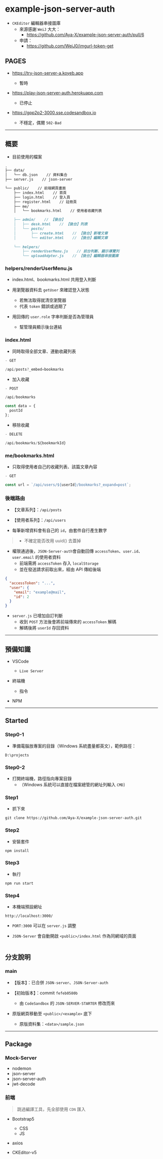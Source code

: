# example-json-server-auth

- `CKEditor` 編輯器串接圖庫
  - 來源感謝 `WeiJ` 大大：
    - <https://github.com/Aya-X/example-json-server-auth/pull/6>
  - 申請：
    - <https://github.com/WeiJ0/imgurl-token-get>

## PAGES

- <https://try-json-server-a.koyeb.app>
  - 暫時

- <https://play-json-server-auth.herokuapp.com>
  - 已停止

- <https://gpp2p2-3000.sse.codesandbox.io>
  - 不穩定，偶爾 `502-Bad`

---

## 概要

- 目前使用的檔案

```markdown
.
├── data/
│   └── db.json    // 資料集合
├── server.js    // json-server

└── public/    // 前端網頁畫面
    ├── index.html    // 首頁
    ├── login.html    // 登入頁
    ├── register.html    // 註冊頁
    ├── me/
    │   └── bookmarks.html    // 使用者收藏列表

    ├── admin/    // 【後台】
    │   ├── desk.html    // 【後台】列表
    │   └── posts/
    │       ├── create.html    // 【後台】新增文章
    │       └── editor.html    // 【後台】編輯文章
    
    └── helpers/
        ├── renderUserMenu.js    // 前台判斷、顯示導覽列
        └── uploadAdpter.js    // 【後台】編輯器串接圖庫
```

### helpers/renderUserMenu.js

- index.html、bookmarks.html 共用登入判斷

- 用瀏覽器資料去 `getUser` 來確認登入狀態  
  - 若無法取得就清空瀏覽器
  - 代表 `token` 錯誤或過期了

- 用回傳的 `user.role` 字串判斷是否為管理員
  - 幫管理員顯示後台連結

### index.html

- 同時取得全部文章、連動收藏列表

```js
- GET

/api/posts?_embed=bookmarks
```

- 加入收藏

```js
- POST

/api/bookmarks

const data = {
  postId
};
```

- 移除收藏

```js
- DELETE

/api/bookmarks/${bookmarkId}
```

### me/bookmarks.html

- 只取得使用者自己的收藏列表、該篇文章內容

```js
- GET

const url = `/api/users/${userId}/bookmarks?_expand=post`;
```

### 後端路由

- 【文章系列】：`/api/posts`

- 【使用者系列】：`/api/users`

- 每筆新增資料會有自己的 `id`，由套件自行產生數字

> - 不確定能否改用 uuid() 去蓋掉

- 權限通過後，`JSON-Server-auth`會自動回傳 `accessToken`、`user.id`、`user.email` 的使用者資料
  - 前端需將 `accessToken` 存入 `localStorage`
  - 並在發送請求前取出來，經由 API 傳給後端

```JSON
{
  "accessToken": "...",
  "user": {
    "email": "example@mail",
    "id": 2
  }
}
```

- `server.js` 已增加自訂判斷
  - 收到 `POST` 方法後會將前端傳來的 `accessToken` 解碼
  - 解碼後將 `userId` 存回資料

---

## 預備知識

- VSCode

  - `Live Server`

- 終端機

  - 指令

- NPM

---

## Started

### Step0-1

- 準備電腦放專案的目錄（Windows 系統盡量都英文），範例路徑：

```shell
D:\projects
```

### Step0-2

- 打開終端機，路徑指向專案目錄
  - （Windows 系統可以直接在檔案總管的網址列輸入 `CMD`）

### Step1

- 抓下來

```shell
git clone https://github.com/Aya-X/example-json-server-auth.git
```

### Step2

- 安裝套件

```shell
npm install
```

### Step3

- 執行

```shell
npm run start
```

### Step4

- 本機端預設網址

```shell
http://localhost:3000/
```

- `PORT:3000` 可以在 `server.js` 調整

- `JSON-Server` 會自動開啟 `<public>/index.html` 作為同網域的頁面

```shell

```

<!-- - 開分支 -->

## 分支說明

### main

- 【版本】：已合併 `JSON-server`、`JSON-Server-auth`

- 【初始版本】：commit `fefeb0580b`

  - 由 `CodeSandbox` 的 `JSON-SERVER-STARTER` 修改而來

- 原版網頁移動至 `<public>/<example>` 底下
  - 原版資料集：`<data>/sample.json`

---

## Package

### Mock-Server

- nodemon
- json-server
- json-server-auth
- jwt-decode

### 前端

> 跳過編譯工具，先全部使用 `CDN` 匯入

- Bootstrap5

  - CSS
  - JS

- axios

- CKEditor-v5
